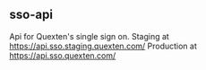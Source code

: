 ## sso-api
Api for Quexten's single sign on.
Staging at https://api.sso.staging.quexten.com/
Production at https://api.sso.quexten.com/
